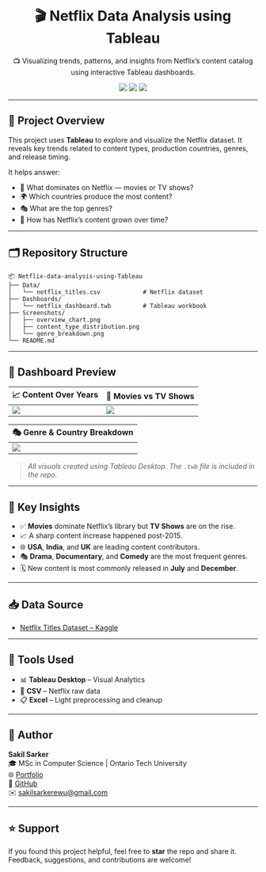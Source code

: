 <div align="center">

# 🎬 Netflix Data Analysis using Tableau

📺 Visualizing trends, patterns, and insights from Netflix’s content catalog using interactive Tableau dashboards.

<img src="https://img.shields.io/badge/Tool-Tableau-blue?style=flat-square"/>
<img src="https://img.shields.io/badge/Data-Netflix%20Titles-red?style=flat-square"/>
<img src="https://img.shields.io/badge/Status-Completed-brightgreen?style=flat-square"/>

</div>

---

## 📌 Project Overview

This project uses **Tableau** to explore and visualize the Netflix dataset. It reveals key trends related to content types, production countries, genres, and release timing.

It helps answer:
- 🍿 What dominates on Netflix — movies or TV shows?
- 🌍 Which countries produce the most content?
- 🎭 What are the top genres?
- 📆 How has Netflix’s content grown over time?

---

## 🗂️ Repository Structure

```
📦 Netflix-data-analysis-using-Tableau
├── Data/
│   └── netflix_titles.csv            # Netflix dataset
├── Dashboards/
│   └── netflix_dashboard.twb         # Tableau workbook
├── Screenshots/
│   ├── overview_chart.png
│   ├── content_type_distribution.png
│   └── genre_breakdown.png
└── README.md
```

---

## 📸 Dashboard Preview

| 📈 Content Over Years | 🍿 Movies vs TV Shows |
|------------------------|------------------------|
| ![](Screenshots/overview_chart.png) | ![](Screenshots/content_type_distribution.png) |

| 🎭 Genre & Country Breakdown |
|-----------------------------|
| ![](Screenshots/genre_breakdown.png) |

> _All visuals created using Tableau Desktop. The `.twb` file is included in the repo._

---

## 🎯 Key Insights

- ✅ **Movies** dominate Netflix’s library but **TV Shows** are on the rise.
- 📈 A sharp content increase happened post-2015.
- 🌐 **USA**, **India**, and **UK** are leading content contributors.
- 🎭 **Drama**, **Documentary**, and **Comedy** are the most frequent genres.
- 🗓️ New content is most commonly released in **July** and **December**.

---

## 📥 Data Source

- [Netflix Titles Dataset – Kaggle](https://www.kaggle.com/datasets/shivamb/netflix-shows)

---

## 🧰 Tools Used

- 📊 **Tableau Desktop** – Visual Analytics
- 📑 **CSV** – Netflix raw data
- 📋 **Excel** – Light preprocessing and cleanup

---

## 👤 Author

**Sakil Sarker**  
🎓 MSc in Computer Science | Ontario Tech University  
🌐 [Portfolio](https://sadbinshakil.github.io/sakilsarker)  
📂 [GitHub](https://github.com/SadbinShakil)  
✉️ [sakilsarkerewu@gmail.com](mailto:sakilsarkerewu@gmail.com)

---

## ⭐ Support

If you found this project helpful, feel free to **star** the repo and share it.  
Feedback, suggestions, and contributions are welcome!
